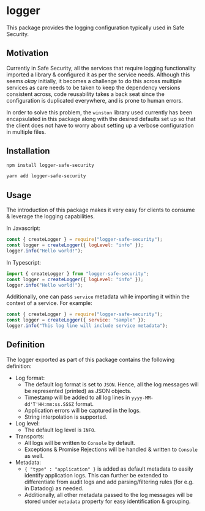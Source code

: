 # logger

This package provides the logging configuration typically used in Safe Security.

## Motivation

Currently in Safe Security, all the services that require logging functionality imported a library & configured it as per the service needs.
Although this seems _okay_ initially, it becomes a challenge to do this across multiple services as care needs to be taken to keep the 
dependency versions consistent across, code reusability takes a back seat since the configuration is duplicated everywhere, and is prone to human errors.

In order to solve this problem, the `winston` library used currently has been encapsulated in this package along with the desired defaults set up so that 
the client does not have to worry about setting up a verbose configuration in multiple files.

## Installation
```bash
npm install logger-safe-security
```

```bash
yarn add logger-safe-security
```

## Usage
The introduction of this package makes it very easy for clients to consume & leverage the logging capabilities.

In Javascript:
```js
const { createLogger } = require("logger-safe-security");
const logger = createLogger({ logLevel: "info" });
logger.info("Hello world!");
```

In Typescript:
```js
import { createLogger } from "logger-safe-security";
const logger = createLogger({ logLevel: "info" });
logger.info("Hello world!");
```

Additionally, one can pass `service` metadata while importing it within the context of a service. For example:
```js
const { createLogger } = require("logger-safe-security");
const logger = createLogger({ service: "sample" });
logger.info("This log line will include service metadata");
```

## Definition
The logger exported as part of this package contains the following definition:
- Log format: 
  - The default log format is set to `JSON`. Hence, all the log messages will be represented (printed) as JSON objects.
  - Timestamp will be added to all log lines in `yyyy-MM-dd'T'HH:mm:ss.SSSZ` format.
  - Application errors will be captured in the logs.
  - String interpolation is supported.
- Log level: 
  - The default log level is `INFO`.
- Transports:
  - All logs will be written to `Console` by default.
  - Exceptions & Promise Rejections will be handled & written to `Console` as well.
- Metadata:
  - `{ "type" : "application" }` is added as default metadata to easily identify application logs. This can further be extended to differentiate 
  from audit logs and add parsing/filtering rules (for e.g. in Datadog) as needed.
  - Additionally, all other metadata passed to the log messages will be stored under `metadata` property for easy identification & grouping.